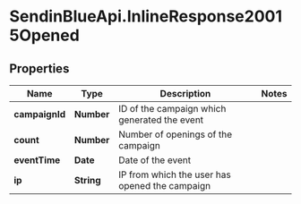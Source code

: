 # SendinBlueApi.InlineResponse20015Opened

## Properties
Name | Type | Description | Notes
------------ | ------------- | ------------- | -------------
**campaignId** | **Number** | ID of the campaign which generated the event | 
**count** | **Number** | Number of openings of the campaign | 
**eventTime** | **Date** | Date of the event | 
**ip** | **String** | IP from which the user has opened the campaign | 


